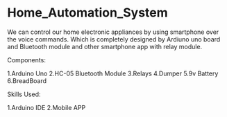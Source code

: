 # Home_Automation_System
We can control our home electronic appliances by using smartphone over the voice commands. Which is completely designed by Ardiuno uno board and Bluetooth module and other smartphone app with relay module.

Components:

1.Arduino Uno
2.HC-05 Bluetooth Module
3.Relays
4.Dumper
5.9v Battery
6.BreadBoard

Skills Used:

1.Arduino IDE
2.Mobile APP
